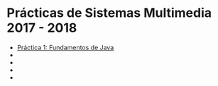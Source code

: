 # Prácticas de Sistemas Multimedia 2017 - 2018  

- [Práctica 1: Fundamentos de Java](https://github.com/AGCarlos/SMM_1718/tree/master/Pr%C3%A1cticas/Pr%C3%A1ctica%201)
-
-
-
-

